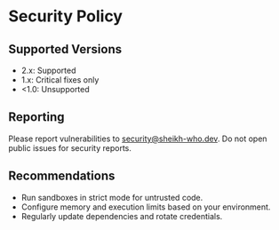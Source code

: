 # Security Policy

## Supported Versions
- 2.x: Supported
- 1.x: Critical fixes only
- <1.0: Unsupported

## Reporting
Please report vulnerabilities to security@sheikh-who.dev. Do not open public issues for security reports.

## Recommendations
- Run sandboxes in strict mode for untrusted code.
- Configure memory and execution limits based on your environment.
- Regularly update dependencies and rotate credentials.
